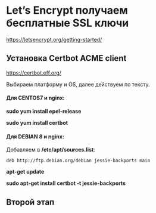 # Let’s Encrypt получаем бесплатные SSL ключи

https://letsencrypt.org/getting-started/


##  Установка Certbot ACME client 

https://certbot.eff.org/

Выбираем платформу и OS, далее действуем по тексту.

#### Для CENTOS7 и nginx:

**sudo yum install epel-release**

**sudo yum install certbot**


#### Для DEBIAN 8 и nginx:

Добавляем в **/etc/apt/sources.list**:

```
deb http://ftp.debian.org/debian jessie-backports main
```

**apt-get update**

**sudo apt-get install certbot -t jessie-backports**


## Второй этап

